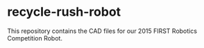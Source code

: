 # recycle-rush-robot
This repository contains the CAD files for our 2015 FIRST Robotics Competition Robot.
